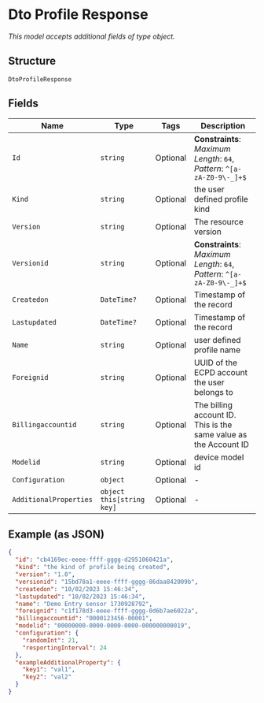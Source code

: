 
# Dto Profile Response

*This model accepts additional fields of type object.*

## Structure

`DtoProfileResponse`

## Fields

| Name | Type | Tags | Description |
|  --- | --- | --- | --- |
| `Id` | `string` | Optional | **Constraints**: *Maximum Length*: `64`, *Pattern*: `^[a-zA-Z0-9\-_]+$` |
| `Kind` | `string` | Optional | the user defined profile kind |
| `Version` | `string` | Optional | The resource version |
| `Versionid` | `string` | Optional | **Constraints**: *Maximum Length*: `64`, *Pattern*: `^[a-zA-Z0-9\-_]+$` |
| `Createdon` | `DateTime?` | Optional | Timestamp of the record |
| `Lastupdated` | `DateTime?` | Optional | Timestamp of the record |
| `Name` | `string` | Optional | user defined profile name |
| `Foreignid` | `string` | Optional | UUID of the ECPD account the user belongs to |
| `Billingaccountid` | `string` | Optional | The billing account ID. This is the same value as the Account ID |
| `Modelid` | `string` | Optional | device model id |
| `Configuration` | `object` | Optional | - |
| `AdditionalProperties` | `object this[string key]` | Optional | - |

## Example (as JSON)

```json
{
  "id": "cb4169ec-eeee-ffff-gggg-d2951060421a",
  "kind": "the kind of profile being created",
  "version": "1.0",
  "versionid": "15bd78a1-eeee-ffff-gggg-86daa842009b",
  "createdon": "10/02/2023 15:46:34",
  "lastupdated": "10/02/2023 15:46:34",
  "name": "Demo Entry sensor 1730928792",
  "foreignid": "c1f178d3-eeee-ffff-gggg-0d6b7ae6022a",
  "billingaccountid": "0000123456-00001",
  "modelid": "00000000-0000-0000-0000-000000000019",
  "configuration": {
    "randomInt": 21,
    "resportingInterval": 24
  },
  "exampleAdditionalProperty": {
    "key1": "val1",
    "key2": "val2"
  }
}
```


